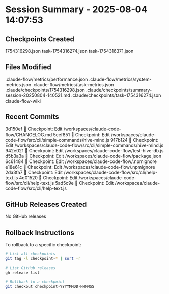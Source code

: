 # Session Summary - 2025-08-04 14:07:53

## Checkpoints Created
1754316298.json
task-1754316274.json
task-1754316371.json

## Files Modified
.claude-flow/metrics/performance.json
.claude-flow/metrics/system-metrics.json
.claude-flow/metrics/task-metrics.json
.claude/checkpoints/1754316298.json
.claude/checkpoints/summary-session-20250804-140521.md
.claude/checkpoints/task-1754316274.json
claude-flow-wiki

## Recent Commits
3d150ef 🔖 Checkpoint: Edit /workspaces/claude-code-flow/CHANGELOG.md
5cef851 🔖 Checkpoint: Edit /workspaces/claude-code-flow/src/cli/simple-commands/hive-mind.js
917b124 🔖 Checkpoint: Edit /workspaces/claude-code-flow/src/cli/simple-commands/hive-mind.js
942e021 🔖 Checkpoint: Edit /workspaces/claude-code-flow/test-hive-db.js
d5b3a3a 🔖 Checkpoint: Edit /workspaces/claude-code-flow/package.json
6c61484 🔖 Checkpoint: Edit /workspaces/claude-code-flow/.npmignore
e18e61c 🔖 Checkpoint: Edit /workspaces/claude-code-flow/.npmignore
2da3fa7 🔖 Checkpoint: Edit /workspaces/claude-code-flow/src/cli/help-text.js
4d01520 🔖 Checkpoint: Edit /workspaces/claude-code-flow/src/cli/help-text.js
5ad5c9e 🔖 Checkpoint: Edit /workspaces/claude-code-flow/src/cli/help-text.js

## GitHub Releases Created
No GitHub releases

## Rollback Instructions
To rollback to a specific checkpoint:
```bash
# List all checkpoints
git tag -l checkpoint-* | sort -r

# List GitHub releases
gh release list

# Rollback to a checkpoint
git checkout checkpoint-YYYYMMDD-HHMMSS
```
